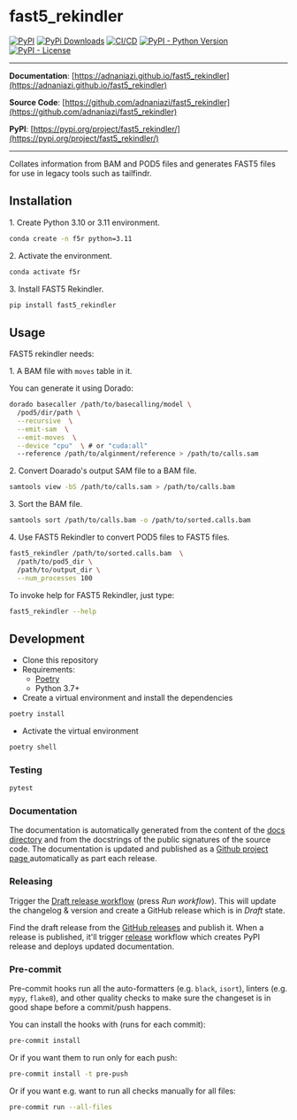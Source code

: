# fast5_rekindler

[![PyPI](https://img.shields.io/pypi/v/fast5_rekindler?style=flat-square)](https://pypi.python.org/pypi/fast5_rekindler/)
[![PyPi Downloads](https://img.shields.io/pypi/dm/fast5_rekindler)](https://pypistats.org/packages/fast5_rekindler)
[![CI/CD](https://github.com/adnaniazi/fast5_rekindler/actions/workflows/release.yml/badge.svg)](https://github.com/adnaniazi/fast5_rekindler/actions/workflows/release.yml)
[![PyPI - Python Version](https://img.shields.io/pypi/pyversions/fast5_rekindler?style=flat-square)](https://pypi.python.org/pypi/fast5_rekindler/)
[![PyPI - License](https://img.shields.io/pypi/l/fast5_rekindler?style=flat-square)](https://pypi.python.org/pypi/fast5_rekindler/)


---

**Documentation**: [https://adnaniazi.github.io/fast5_rekindler](https://adnaniazi.github.io/fast5_rekindler)

**Source Code**: [https://github.com/adnaniazi/fast5_rekindler](https://github.com/adnaniazi/fast5_rekindler)

**PyPI**: [https://pypi.org/project/fast5_rekindler/](https://pypi.org/project/fast5_rekindler/)

---

Collates information from BAM and POD5 files and generates FAST5 files for use in legacy tools such as tailfindr.

## Installation

1\. Create Python 3.10 or 3.11 environment.

 ```bash
 conda create -n f5r python=3.11
 ```

2\. Activate the environment.

 ```bash
 conda activate f5r
 ```

3\. Install FAST5 Rekindler.

 ```bash
 pip install fast5_rekindler
 ```

## Usage
FAST5 rekindler needs:

1\. A BAM file with `moves` table in it.

You can generate it using Dorado:
```sh
dorado basecaller /path/to/basecalling/model \
  /pod5/dir/path \
  --recursive  \
  --emit-sam  \
  --emit-moves  \
  --device "cpu"  \ # or "cuda:all"
  --reference /path/to/alginment/reference > /path/to/calls.sam
```

2\. Convert Doarado's output SAM file to a BAM file.
```sh
samtools view -bS /path/to/calls.sam > /path/to/calls.bam
```

3\. Sort the BAM file.
```sh
samtools sort /path/to/calls.bam -o /path/to/sorted.calls.bam
```

4\. Use FAST5 Rekindler to convert POD5 files to FAST5 files.

```sh
fast5_rekindler /path/to/sorted.calls.bam  \
  /path/to/pod5_dir \
  /path/to/output_dir \
  --num_processes 100
```

To invoke help for FAST5 Rekindler, just type:

```sh
fast5_rekindler --help
```

## Development

* Clone this repository
* Requirements:
  * [Poetry](https://python-poetry.org/)
  * Python 3.7+
* Create a virtual environment and install the dependencies

```sh
poetry install
```

* Activate the virtual environment

```sh
poetry shell
```

### Testing

```sh
pytest
```

### Documentation

The documentation is automatically generated from the content of the [docs directory](./docs) and from the docstrings
 of the public signatures of the source code. The documentation is updated and published as a [Github project page
 ](https://pages.github.com/) automatically as part each release.

### Releasing

Trigger the [Draft release workflow](https://github.com/adnaniazi/fast5_rekindler/actions/workflows/draft_release.yml)
(press _Run workflow_). This will update the changelog & version and create a GitHub release which is in _Draft_ state.

Find the draft release from the
[GitHub releases](https://github.com/adnaniazi/fast5_rekindler/releases) and publish it. When
 a release is published, it'll trigger [release](https://github.com/adnaniazi/fast5_rekindler/blob/master/.github/workflows/release.yml) workflow which creates PyPI
 release and deploys updated documentation.

### Pre-commit

Pre-commit hooks run all the auto-formatters (e.g. `black`, `isort`), linters (e.g. `mypy`, `flake8`), and other quality
 checks to make sure the changeset is in good shape before a commit/push happens.

You can install the hooks with (runs for each commit):

```sh
pre-commit install
```

Or if you want them to run only for each push:

```sh
pre-commit install -t pre-push
```

Or if you want e.g. want to run all checks manually for all files:

```sh
pre-commit run --all-files
```
